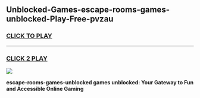 
## Unblocked-Games-escape-rooms-games-unblocked-Play-Free-pvzau
<h3>
<a href="https://premium76.site?title=escape-rooms-games-unblocked&ref=21A">CLICK TO PLAY</a></h3>
<hr>

<h3>
<a href="https://premium76.site?title=escape-rooms-games-unblocked&ref=21A">CLICK 2 PLAY</a>
  
</h3>

<a href="https://premium76.site?title=escape-rooms-games-unblocked&ref=21A"><img src="https://clearcache.store/games.png"></a>


**escape-rooms-games-unblocked games unblocked: Your Gateway to Fun and Accessible Online Gaming**
